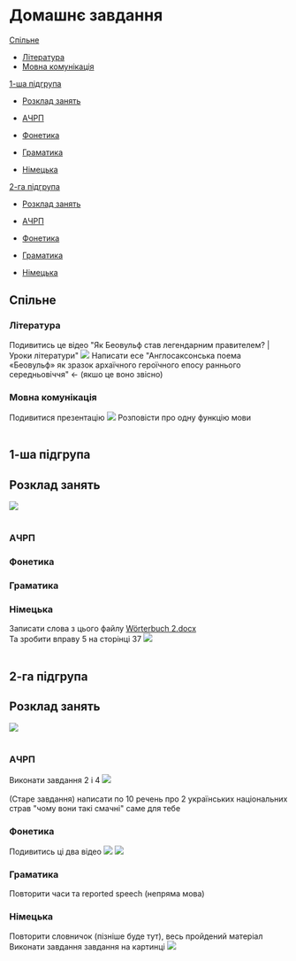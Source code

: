 # Домашнє завдання

[Спільне](#спільне)
* [Література](#література)
* [Мовна комунікація](#мовна-комунікація) <br>

[1-ша підгрупа](#1-ша-підгрупа)
* [Розклад занять](#розклад-занять) <br>

* [АЧРП](#ачрп)
* [Фонетика](#фонетика)
* [Граматика](#граматика)
* [Німецька](#німецька) <br>

[2-га підгрупа](#2-га-підгрупа)
* [Розклад занять](#розклaд-занять) <br>

* [АЧРП](#ачpп)
* [Фонетика](#фонетикa)
* [Граматика](#граматикa)
* [Німецька](#німецькa)

## Спільне
### Література
Подивитись це відео "Як Беовульф став легендарним правителем? | Уроки літератури" [![](https://i.ytimg.com/vi/9CFBMuMlAIA/maxresdefault.jpg)](https://www.youtube.com/watch?v=9CFBMuMlAIA)
Написати есе "Англосаксонська поема «Беовульф» як зразок архаїчного героїчного епосу раннього середньовіччя" <- (якшо це воно звісно)

### Мовна комунікація
Подивитися презентацію
![](https://cdn.discordapp.com/attachments/1278376988490596466/1343600436535361607/IMG_20250224_170812.jpg?ex=67bddcea&is=67bc8b6a&hm=316f30602f4e32e275baf0feb481eec06706fc23aa42dae1e1fa409c04c08930&)
Розповісти про одну функцію мови <br> <br>

## 1-ша підгрупа

## Розклад занять
![](https://cdn.discordapp.com/attachments/1278376988490596466/1343907375588839434/IMG_20250225_132733.jpg?ex=67befac6&is=67bda946&hm=16d4dac8a920b306b4c3ca015a2320fd75d00b395ba05e0bf8cba3339b641069&) <br> <br>

### АЧРП

### Фонетика

### Граматика

### Німецька
Записати слова з цього файлу [Wörterbuch 2.docx](https://cdn.discordapp.com/attachments/1278376988490596466/1343892648850755584/Worterbuch_2.docx?ex=67beed0f&is=67bd9b8f&hm=07fd70a3f609820adf7c2a8c35710b394792729750f4c85e2e263b098418e143&) <br>
Та зробити вправу 5 на сторінці 37 ![](https://cdn.discordapp.com/attachments/1278376988490596466/1343891953565044838/IMG_20250225_122637.jpg?ex=67beec6a&is=67bd9aea&hm=1fa37a48b3022bfcfa636e027d5e62fea3df718fea05195a8789d5f13b3aa5ca&) <br> <br>

## 2-га підгрупа

## Розклaд занять
![](https://cdn.discordapp.com/attachments/1278376988490596466/1343907385474945044/IMG_20250225_132754.jpg?ex=67befac9&is=67bda949&hm=f933b3ab1b8d2a9bc63bfc86b7fdb02e851bb86710894d25149b04aa6992bb15&) <br> <br>


### АЧPП
Виконати завдання 2 і 4 ![](https://cdn.discordapp.com/attachments/1278376988490596466/1343529149087617094/IMG_20250224_114419.jpg?ex=67bd9a86&is=67bc4906&hm=d0a2fec7e2d4eabe85424026970410790ceed38e8845a6e5828dcaf72d9f7c49&) <br> <br>
(Старе завдання) написати по 10 речень про 2 українських національних страв "чому вони такі смачні" саме для тебе

### Фонетикa
Подивитись ці два відео [![](https://i.ytimg.com/vi/-m-gudHhLxc/maxresdefault.jpg?sqp=-oaymwEmCIAKENAF8quKqQMa8AEB-AHcCIAC0AWKAgwIABABGEEgYShyMA8=&rs=AOn4CLCphE93fGM9xw_hsAB7y_ENcQp1xg)](https://m.youtube.com/watch?v=-m-gudHhLxc) [![](https://i.ytimg.com/vi_webp/4KDkHvvksAE/maxresdefault.webp)](https://m.youtube.com/watch?v=4KDkHvvksAE)

### Граматикa
Повторити часи та reported speech (непряма мова)

### Німецькa
Повторити словничок (пізніше буде тут), весь пройдений матеріал <br>
Виконати завдання завдання на картинці ![](https://cdn.discordapp.com/attachments/1278376988490596466/1343918074759483433/IMG_20250225_140905.jpg?ex=67bf04bd&is=67bdb33d&hm=4d225404b0162c363230f92e53d581c71ce6de7d43b590cd2633a62c66f00ff8&)
